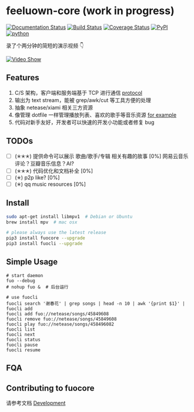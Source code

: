 # feeluown-core (work in progress)

[![Documentation Status](https://readthedocs.org/projects/feeluown-core/badge/?version=latest)](http://feeluown-core.readthedocs.io/en/latest/?badge=latest)
[![Build Status](https://travis-ci.org/cosven/feeluown-core.svg?branch=master)](https://travis-ci.org/cosven/feeluown-core)
[![Coverage Status](https://coveralls.io/repos/github/cosven/feeluown-core/badge.svg?branch=master)](https://coveralls.io/github/cosven/feeluown-core?branch=master)
[![PyPI](https://img.shields.io/pypi/v/fuocore.svg)](https://pypi.python.org/pypi/fuocore)
[![python](https://img.shields.io/pypi/pyversions/fuocore.svg)](https://pypi.python.org/pypi/fuocore)

录了个两分钟的简短的演示视频 👇

[![Video Show](http://img.youtube.com/vi/pZyT7mC2-FE/0.jpg)](http://www.youtube.com/watch?v=pZyT7mC2-FE)

## Features

1. C/S 架构，客户端和服务端基于 TCP 进行通信
   [protocol](http://feeluown-core.readthedocs.io/en/latest/protocol.html#fuo-protocol)
2. 输出为 text stream，能被 grep/awk/cut 等工具方便的处理
3. 抽象 netease/xiami 相关三方资源
4. 像管理 dotfile 一样管理播放列表、喜欢的歌手等音乐资源
   [for example](https://github.com/cosven/cosven.github.io/blob/master/music/mix.fuo)
5. 代码对新手友好，开发者可以快速的开发小功能或者修复 bug

## TODOs

- [ ] (✭✭✭) 提供命令可以展示 歌曲/歌手/专辑 相关有趣的故事 [0%]
  网易云音乐评论？豆瓣音乐信息？AI?
- [ ] (✭✭✭) 代码优化和文档补全 [0%]
- [ ] (✭) p2p like? [0%]
- [ ] (✭) qq music resources [0%]

## Install

```sh
sudo apt-get install libmpv1  # Debian or Ubuntu
brew install mpv  # mac osx

# please always use the latest release
pip3 install fuocore --upgrade
pip3 install fuocli --upgrade
```

## Simple Usage

```
# start daemon
fuo --debug
# nohup fuo &  # 后台运行

# use fuocli
fuocli search '谢春花' | grep songs | head -n 10 | awk '{print $1}' | fuocli add
fuocli add fuo://netease/songs/45849608
fuocli remove fuo://netease/songs/45849608
fuocli play fuo://netease/songs/458496082
fuocli list
fuocli next
fuocli status
fuocli pause
fuocli resume
```

## FQA

## Contributing to fuocore
请参考文档 [Development](http://feeluown-core.readthedocs.io/en/latest/development.html)
